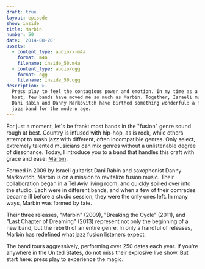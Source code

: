 ```yaml
---
draft: true
layout: episode
show: inside
title: Marbin
number: 50
date: '2014-08-20'
assets:
  - content_type: audio/x-m4a
    format: m4a
    filename: inside_50.m4a
  - content_type: audio/ogg
    format: ogg
    filename: inside_50.ogg
description: >-
  Press play to feel the contagious power and emotion. In my time as a radio
  host, few bands have moved me so much as Marbin. Together, Israeli musicians
  Dani Rabin and Danny Markovitch have birthed something wonderful: a fusion
  jazz band for the modern age.
---
```

For just a moment, let's be frank: most bands in the "fusion" genre sound rough at best. Country is infused with hip-hop, as is rock, while others attempt to mash jazz with different, often incompatible genres. Only select, extremely talented musicians can mix genres without a unlistenable degree of dissonance. Today, I introduce you to a band that handles this craft with grace and ease: [Marbin](http://marbinmusic.com).

Formed in 2009 by Israeli guitarist Dani Rabin and saxophonist Danny Markovitch, Marbin is on a mission to revitalize fusion music. Their collaboration began in a Tel Aviv living room, and quickly spilled over into the studio. Each were in different bands, and when a few of their comrades became ill before a studio session, they were the only ones left. In many ways, Marbin was formed by fate. 

Their three releases, "Marbin" (2009), "Breaking the Cycle" (2011), and "Last Chapter of Dreaming" (2013) represent not only the beginning of a new band, but the rebirth of an entire genre. In only a handful of releases, Marbin has redefined what jazz fusion listeners expect.

The band tours aggressively, performing over 250 dates each year. If you're anywhere in the United States, do not miss their explosive live show. But start here: press play to experience the magic.